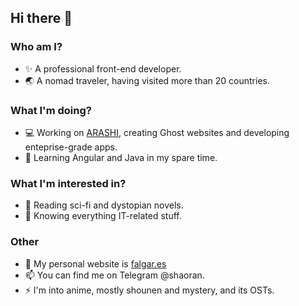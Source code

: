## Hi there 👋
### Who am I?
- ✨ A professional front-end developer.
- 🌏 A nomad traveler, having visited more than 20 countries.

### What I'm doing?
- 💻 Working on [ARASHI](https://arashi.io), creating Ghost websites and developing enteprise-grade apps.
- 🌱 Learning Angular and Java in my spare time.

### What I'm interested in?
- 📖 Reading sci-fi and dystopian novels.
- 🔭 Knowing everything IT-related stuff.

### Other
- 📝 My personal website is [falgar.es](https://falgar.es)
- 📫 You can find me on Telegram @shaoran.
- ⚡ I'm into anime, mostly shounen and mystery, and its OSTs.

